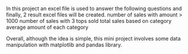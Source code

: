 In this project an excel file is used to answer the following questions and finally, 2 result excel files will be created.
    number of sales with amount > 1000
    number of sales with 3 tops sold
    total sales based on category
    average amount of each category

Overall, although the idea is simple, this mini project involves some data manipulation with matplotlib and pandas library.
